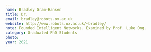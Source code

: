 ```yaml
---
name: Bradley Gram-Hansen
title: Dr.
email: bradley@robots.ox.ac.uk
website: http://www.robots.ox.ac.uk/~bradley/
note: Founded Intelligent Networks. Examined by Prof. Luke Ong.
category: Graduated PhD Students
photo:
year: 2021
---
```

